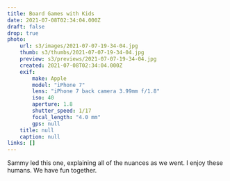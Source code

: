 ```yaml
---
title: Board Games with Kids
date: 2021-07-08T02:34:04.000Z
draft: false
drop: true
photo:
    url: s3/images/2021-07-07-19-34-04.jpg
    thumb: s3/thumbs/2021-07-07-19-34-04.jpg
    preview: s3/previews/2021-07-07-19-34-04.jpg
    created: 2021-07-08T02:34:04.000Z
    exif:
        make: Apple
        model: "iPhone 7"
        lens: "iPhone 7 back camera 3.99mm f/1.8"
        iso: 40
        aperture: 1.8
        shutter_speed: 1/17
        focal_length: "4.0 mm"
        gps: null
    title: null
    caption: null
links: []
---
```


Sammy led this one, explaining all of the nuances as we went. I enjoy these humans. We have fun together.
